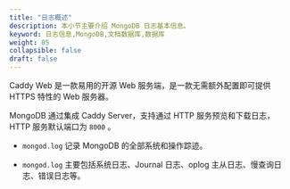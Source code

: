 ```yaml
---
title: "日志概述"
description: 本小节主要介绍 MongoDB 日志基本信息。 
keyword: 日志信息,MongoDB,文档数据库,数据库
weight: 05
collapsible: false
draft: false
---
```



Caddy Web 是一款易用的开源 Web 服务端，是一款无需额外配置即可提供 HTTPS 特性的 Web 服务器。

MongoDB 通过集成 Caddy Server，支持通过 HTTP 服务预览和下载日志，HTTP 服务默认端口为 `8000` 。

- `mongod.log` 记录 MongoDB 的全部系统和操作踪迹。

- `mongod.log` 主要包括系统日志、Journal 日志、oplog 主从日志、慢查询日志、错误日志等。
